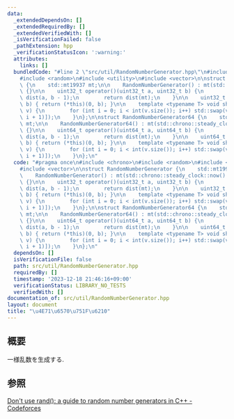 ```yaml
---
data:
  _extendedDependsOn: []
  _extendedRequiredBy: []
  _extendedVerifiedWith: []
  _isVerificationFailed: false
  _pathExtension: hpp
  _verificationStatusIcon: ':warning:'
  attributes:
    links: []
  bundledCode: "#line 2 \"src/util/RandomNumberGenerator.hpp\"\n#include <chrono>\n\
    #include <random>\n#include <utility>\n#include <vector>\n\nstruct RandomNumberGenerator\
    \ {\n    std::mt19937 mt;\n\n    RandomNumberGenerator() : mt(std::chrono::steady_clock::now().time_since_epoch().count())\
    \ {}\n\n    uint32_t operator()(uint32_t a, uint32_t b) {\n        std::uniform_int_distribution<uint32_t>\
    \ dist(a, b - 1);\n        return dist(mt);\n    }\n\n    uint32_t operator()(uint32_t\
    \ b) { return (*this)(0, b); }\n\n    template <typename T> void shuffle(std::vector<T>&\
    \ v) {\n        for (int i = 0; i < int(v.size()); i++) std::swap(v[i], v[(*this)(0,\
    \ i + 1)]);\n    }\n};\n\nstruct RandomNumberGenerator64 {\n    std::mt19937_64\
    \ mt;\n\n    RandomNumberGenerator64() : mt(std::chrono::steady_clock::now().time_since_epoch().count())\
    \ {}\n\n    uint64_t operator()(uint64_t a, uint64_t b) {\n        std::uniform_int_distribution<uint64_t>\
    \ dist(a, b - 1);\n        return dist(mt);\n    }\n\n    uint64_t operator()(uint64_t\
    \ b) { return (*this)(0, b); }\n\n    template <typename T> void shuffle(std::vector<T>&\
    \ v) {\n        for (int i = 0; i < int(v.size()); i++) std::swap(v[i], v[(*this)(0,\
    \ i + 1)]);\n    }\n};\n"
  code: "#pragma once\n#include <chrono>\n#include <random>\n#include <utility>\n\
    #include <vector>\n\nstruct RandomNumberGenerator {\n    std::mt19937 mt;\n\n\
    \    RandomNumberGenerator() : mt(std::chrono::steady_clock::now().time_since_epoch().count())\
    \ {}\n\n    uint32_t operator()(uint32_t a, uint32_t b) {\n        std::uniform_int_distribution<uint32_t>\
    \ dist(a, b - 1);\n        return dist(mt);\n    }\n\n    uint32_t operator()(uint32_t\
    \ b) { return (*this)(0, b); }\n\n    template <typename T> void shuffle(std::vector<T>&\
    \ v) {\n        for (int i = 0; i < int(v.size()); i++) std::swap(v[i], v[(*this)(0,\
    \ i + 1)]);\n    }\n};\n\nstruct RandomNumberGenerator64 {\n    std::mt19937_64\
    \ mt;\n\n    RandomNumberGenerator64() : mt(std::chrono::steady_clock::now().time_since_epoch().count())\
    \ {}\n\n    uint64_t operator()(uint64_t a, uint64_t b) {\n        std::uniform_int_distribution<uint64_t>\
    \ dist(a, b - 1);\n        return dist(mt);\n    }\n\n    uint64_t operator()(uint64_t\
    \ b) { return (*this)(0, b); }\n\n    template <typename T> void shuffle(std::vector<T>&\
    \ v) {\n        for (int i = 0; i < int(v.size()); i++) std::swap(v[i], v[(*this)(0,\
    \ i + 1)]);\n    }\n};\n"
  dependsOn: []
  isVerificationFile: false
  path: src/util/RandomNumberGenerator.hpp
  requiredBy: []
  timestamp: '2023-12-18 21:46:16+09:00'
  verificationStatus: LIBRARY_NO_TESTS
  verifiedWith: []
documentation_of: src/util/RandomNumberGenerator.hpp
layout: document
title: "\u4E71\u6570\u751F\u6210"
---
```


## 概要
一様乱数を生成する.

## 参照
[Don't use rand(): a guide to random number generators in C++ - Codeforces](https://codeforces.com/blog/entry/61587)
